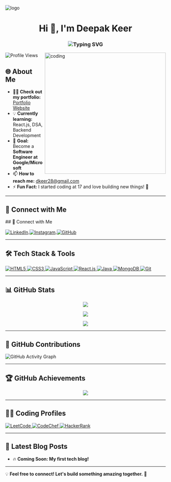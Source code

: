 ![logo](https://github.com/Deepu-Builds/Deepu-Builds/blob/main/mybanner.png)
<h1 align="center">Hi 👋, I'm Deepak Keer</h1>
<h3 align="center">
    <img src="https://readme-typing-svg.demolab.com?font=Fira+Code&pause=1000&color=00F7FF&width=435&lines=Passionate+Software+Engineer;Full+Stack+Web+Developer;Aspiring+AI+and+ML+Engineer;Lifelong+Learner+🚀" alt="Typing SVG" />
</h3>

<img align="right" alt="coding" width="380" src="https://user-images.githubusercontent.com/74038190/212749447-bfb7e725-6987-49d9-ae85-2015e3e7cc41.gif"/>

<p align="left">
  <img src="https://komarev.com/ghpvc/?username=deepu-builds&label=Profile%20views&color=0e75b6&style=flat" alt="Profile Views" />
</p>

## 🌐 About Me  
- 👨‍💻 **Check out my portfolio:** [Portfolio Website](https://portfoliodeepakkeer.netlify.app/)  
- 💡 **Currently learning:** React.js, DSA, Backend Development  
- 🎯 **Goal:** Become a **Software Engineer at Google/Microsoft**  
- 📫 **How to reach me:** dkeer28@gmail.com  
- ⚡ **Fun Fact:** I started coding at 17 and love building new things! 🚀  

---

## 🔗 Connect with Me  
<p align="left">
## 🔗 Connect with Me  
<p align="left">
    <a href="https://linkedin.com/in/deepak-keer-18ba76338" target="_blank">
        <img align="center" src="https://skillicons.dev/icons?i=linkedin" alt="LinkedIn" />
    </a>
    <a href="https://instagram.com/d_eepakkeer" target="_blank">
        <img align="center" src="https://skillicons.dev/icons?i=instagram" alt="Instagram" />
    </a>
    <a href="https://github.com/Deepak-Builds" target="_blank">
        <img align="center" src="https://skillicons.dev/icons?i=github" alt="GitHub" />
    </a>
</p>
</p>

---

## 🛠️ Tech Stack & Tools  
<p align="left">
    <a href="https://www.w3.org/html/">
        <img src="https://skillicons.dev/icons?i=html" alt="HTML5" />
    </a>
    <a href="https://www.w3schools.com/css/">
        <img src="https://skillicons.dev/icons?i=css" alt="CSS3" />
    </a>
    <a href="https://developer.mozilla.org/en-US/docs/Web/JavaScript">
        <img src="https://skillicons.dev/icons?i=js" alt="JavaScript" />
    </a>
    <a href="https://reactjs.org/">
        <img src="https://skillicons.dev/icons?i=react" alt="React.js" />
    </a>
    <a href="https://www.java.com">
        <img src="https://skillicons.dev/icons?i=java" alt="Java" />
    </a>
    <a href="https://www.mongodb.com/">
        <img src="https://skillicons.dev/icons?i=mongodb" alt="MongoDB" />
    </a>
    <a href="https://git-scm.com/">
        <img src="https://skillicons.dev/icons?i=git" alt="Git" />
    </a>
</p>

---

## 📊 GitHub Stats  
<p align="center">
    <img src="https://github-readme-streak-stats.herokuapp.com/?user=deepu-builds&theme=radical&hide_border=true" />
</p>
<p align="center">
    <img src="https://github-readme-stats.vercel.app/api?username=deepu-builds&show_icons=true&theme=radical&hide_border=true" />
</p>
<p align="center">
    <img src="https://github-readme-stats.vercel.app/api/top-langs?username=deepu-builds&layout=compact&theme=radical&hide_border=true" />
</p>

---

## 🚀 GitHub Contributions  
![GitHub Activity Graph](https://github-readme-activity-graph.vercel.app/graph?username=deepu-builds&theme=react-dark&hide_border=true)

---

## 🏆 GitHub Achievements  
<p align="center">
    <img src="https://github-profile-trophy.vercel.app/?username=deepu-builds&theme=darkhub&no-frame=true" />
</p>

---

## 🧑‍💻 Coding Profiles  
<p align="left">
    <a href="https://leetcode.com/your_leetcode_username">
        <img src="https://img.shields.io/badge/LeetCode-FFA116?style=for-the-badge&logo=leetcode&logoColor=white" alt="LeetCode" />
    </a>
    <a href="https://www.codechef.com/users/your_codechef_username">
        <img src="https://img.shields.io/badge/CodeChef-5B4638?style=for-the-badge&logo=codechef&logoColor=white" alt="CodeChef" />
    </a>
    <a href="https://www.hackerrank.com/your_hackerrank_username">
        <img src="https://img.shields.io/badge/HackerRank-2EC866?style=for-the-badge&logo=hackerrank&logoColor=white" alt="HackerRank" />
    </a>
</p>

---

## 📝 Latest Blog Posts  
<!-- BLOG-POST-LIST:START -->
- 🔥 **Coming Soon: My first tech blog!**
<!-- BLOG-POST-LIST:END -->

---

💡 **Feel free to connect! Let's build something amazing together.** 🚀  
